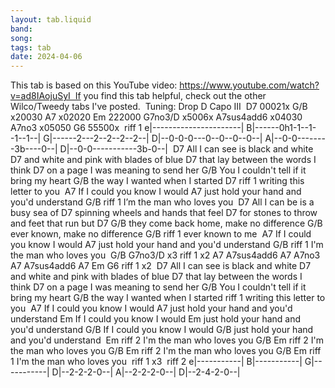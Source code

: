 ```yaml
---
layout: tab.liquid
band:
song:
tags: tab
date: 2024-04-06
---
```

This tab is based on this YouTube video: https://www.youtube.com/watch?v=ad8IAojuSyI  If you find this tab helpful, check out the other Wilco/Tweedy tabs I've posted.  Tuning: Drop D Capo III  D7 00021x G/B x20030 A7 x02020 Em 222000 G7no3/D x5006x A7sus4add6 x04030 A7no3 x05050 G6 55500x  riff 1 e|----------------------| B|------0h1-1--1--1--1--| G|------2---2--2--2--2--| D|--0-0-0---0--0--0--0--| A|--0-0--------3b----0--| D|--0-0-----------3b-0--|  D7 All I can see is black and white D7 and white and pink with blades of blue D7 that lay between the words I think D7 on a page I was meaning to send her G/B You I couldn't tell if it bring my heart G/B the way I wanted when I started D7                        riff 1 writing this letter to you  A7 If I could you know I would A7 just hold your hand and you'd understand G/B                     riff 1 I’m the man who loves you  D7 All I can be is a busy sea of D7 spinning wheels and hands that feel D7 for stones to throw and feet that run but D7                    G/B they come back home, make no difference G/B ever known, make no difference G/B             riff 1 ever known to me  A7 If I could you know I would A7 just hold your hand and you'd understand G/B                      riff 1 I'm the man who loves you  G/B   G7no3/D x3 riff 1 x2 A7  A7sus4add6  A7  A7no3  A7  A7sus4add6  A7 Em  G6 riff 1 x2  D7 All I can see is black and white D7 and white and pink with blades of blue D7 that lay between the words I think D7 on a page I was meaning to send her G/B You I couldn't tell if it bring my heart G/B the way I wanted when I started riff 1 writing this letter to you  A7 If I could you know I would A7 just hold your hand and you'd understand Em If I could you know I would Em just hold your hand and you'd understand G/B If I could you know I would G/B just hold your hand and you'd understand                  Em  riff 2 I'm the man who loves you G/B              Em  riff 2 I'm the man who loves you G/B              Em  riff 2 I'm the man who loves you G/B              Em      riff 1 I'm the man who loves you  riff 1 x3  riff 2 e|-----------| B|-----------| G|-----------| D|--2-2-2-0--| A|--2-2-2-0--| D|--2-4-2-0--|

